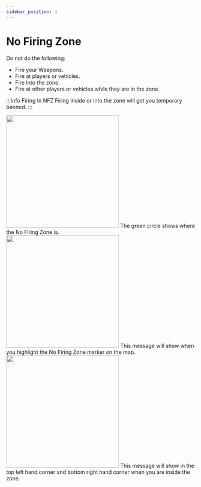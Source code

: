 ```yaml
---
sidebar_position: 1
---
```


# No Firing Zone

Do not do the following:
- Fire your Weapons.
- Fire at players or vehicles.
- Fire Into the zone.
- Fire at other players or vehicles while they are in the zone.

:::info Firing In NFZ
Firing inside or into the zone will get you temporary banned.
:::

  <div class="flex-vcenter mb-1">
    <img src="/img/nfz/nfzmapzone.png" width="300px"/>
    The green circle shows where the No Firing Zone is.
  </div>

  <div class="flex-vcenter mb-1">
    <img src="/img/nfz/nfzmappopup.png" width="300px"/>
    This message will show when you highlight the No Firing Zone marker on the map.
  </div>

  <div class="flex-vcenter">
    <img src="/img/nfz/nfzmsgpopup.png" width="300px"/>
    This message will show in the top left hand corner and bottom right hand corner when you are inside the zone.
  </div>
